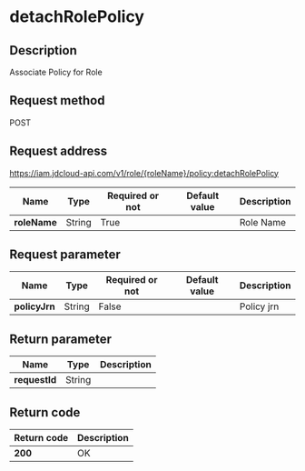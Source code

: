 # detachRolePolicy


## Description
Associate Policy for Role

## Request method
POST

## Request address
https://iam.jdcloud-api.com/v1/role/{roleName}/policy:detachRolePolicy

|Name|Type|Required or not|Default value|Description|
|---|---|---|---|---|
|**roleName**|String|True||Role Name|

## Request parameter
|Name|Type|Required or not|Default value|Description|
|---|---|---|---|---|
|**policyJrn**|String|False||Policy jrn|


## Return parameter
|Name|Type|Description|
|---|---|---|
|**requestId**|String||



## Return code
|Return code|Description|
|---|---|
|**200**|OK|
